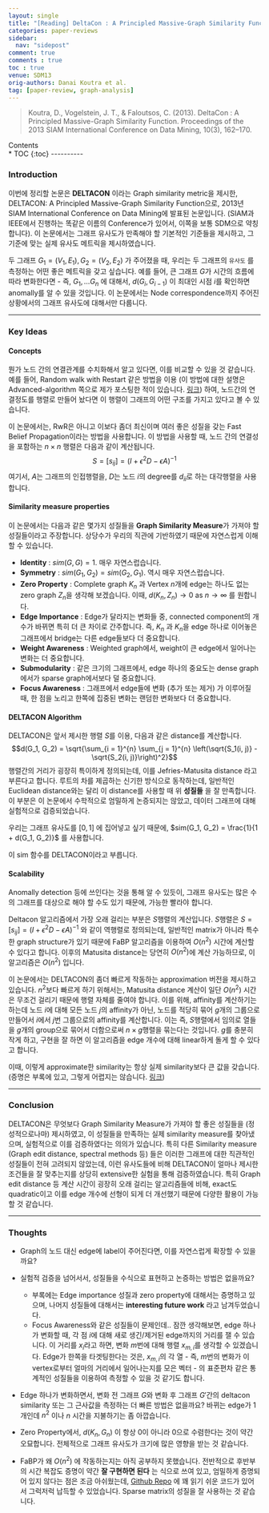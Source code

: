 ```yaml
---
layout: single
title: "[Reading] DeltaCon : A Principled Massive-Graph Similarity Function (Kor)"
categories: paper-reviews
sidebar:
  nav: "sidepost"
comment: true
comments : true
toc : true
venue: SDM13
orig-authors: Danai Koutra et al.
tag: [paper-review, graph-analysis] 
---
```

> Koutra, D., Vogelstein, J. T., & Faloutsos, C. (2013). DeltaCon : A Principled Massive-Graph Similarity Function. Proceedings of the 2013 SIAM International Conference on Data Mining, 10(3), 162–170.

<div id="toc">
Contents
</div>
* TOC
{:toc}
----------


### Introduction
이번에 정리할 논문은 **DELTACON** 이라는 Graph similarity metric을 제시한, DELTACON: A Principled Massive-Graph Similarity Function으로, 2013년 SIAM International Conference on Data Mining에 발표된 논문입니다. (SIAM과 IEEE에서 진행하는 똑같은 이름의 Conference가 있어서, 이쪽을 보통 SDM으로 약칭합니다). 이 논문에서는 그래프 유사도가 만족해야 할 기본적인 기준들을 제시하고, 그 기준에 맞는 실제 유사도 메트릭을 제시하였습니다. 

두 그래프 $G_1 = (V_1, E_1), G_2 = (V_2, E_2)$ 가 주어졌을 때, 우리는 두 그래프의 `유사도` 를 측정하는 어떤 좋은 메트릭을 갖고 싶습니다. 예를 들어, 큰 그래프 $G$가 시간의 흐름에 따라 변화한다면 - 즉, $G_1, \dots G_n$ 에 대해서, $d(G_i, G_{i-1})$ 이 최대인 시점 $i$를 확인하면 anomally를 알 수 있을 것입니다. 이 논문에서는 Node correspondence까지 주어진 상황에서의 그래프 유사도에 대해서만 다룹니다. 


------


### Key Ideas
#### Concepts
뭔가 노드 간의 연결관계를 수치화해서 알고 있다면, 이를 비교할 수 있을 것 같습니다. 예를 들어, Random walk with Restart 같은 방법을 이용 (이 방법에 대한 설명은 Advanced-algorithm 쪽으로 제가 포스팅한 적이 있습니다. [링크](/advanced-algorithms/random-walk-on-graphs/)) 하여, 노드간의 연결정도를 행렬로 만들어 놨다면 이 행렬이 그래프의 어떤 구조를 가지고 있다고 볼 수 있습니다. 

이 논문에서는, RwR은 아니고 이보다 좀더 최신이며 여러 좋은 성질을 갖는 Fast Belief Propagation이라는 방법을 사용합니다. 이 방법을 사용할 때, 노드 간의 연결성을 포함하는 $n \times n$ 행렬은 다음과 같이 계산됩니다. 
$$S = [s_{ij}] = \left(I + \epsilon^2 D - \epsilon A\right)^{-1}$$
여기서, $A$는 그래프의 인접행렬을, $D$는 노드 $i$의 degree를 $d_{ii}$로 하는 대각행렬을 사용합니다. 

#### Similarity measure properties
이 논문에서는 다음과 같은 몇가지 성질들을 **Graph Similarity Measure**가 가져야 할 성질들이라고 주장합니다. 상당수가 우리의 직관에 기반하였기 때문에 자연스럽게 이해할 수 있습니다.
- **Identity** : $sim(G, G) = 1$. 매우 자연스럽습니다.
- **Symmetry** : $sim(G_1, G_2) = sim(G_2, G_1)$. 역시 매우 자연스럽습니다.
- **Zero Property** : Complete graph $K_n$ 과 Vertex $n$개에 edge는 하나도 없는 zero graph $Z_n$을 생각해 보겠습니다. 이때, $d(K_n, Z_n) \to 0$ as $n \to \infty$ 를 원합니다. 
- **Edge Importance** : Edge가 달라지는 변화들 중, connected component의 개수가 바뀌면 특히 더 큰 차이로 간주합니다. 즉, $K_n$ 과 $K_n$을 edge 하나로 이어놓은 그래프에서 bridge는 다른 edge들보다 더 중요합니다. 
- **Weight Awareness** : Weighted graph에서, weight이 큰 edge에서 일어나는 변화는 더 중요합니다. 
- **Submodularity** : 같은 크기의 그래프에서, edge 하나의 중요도는 dense graph에서가 sparse graph에서보다 덜 중요합니다. 
- **Focus Awareness** : 그래프에서 edge들에 변화 (추가 또는 제거) 가 이루어질 때, 한 점을 노리고 한쪽에 집중된 변화는 랜덤한 변화보다 더 중요합니다. 

#### DELTACON Algorithm
DELTACON은 앞서 제시한 행렬 $S$를 이용, 다음과 같은 distance를 계산합니다. 
$$d(G_1, G_2) = \sqrt{\sum_{i = 1}^{n} \sum_{j = 1}^{n} \left(\sqrt{S_1(i, j)} - \sqrt{S_2(i, j)}\right)^2}$$
행렬간의 거리가 굉장히 특이하게 정의되는데, 이를 Jefries-Matusita distance 라고 부른다고 합니다. 루트의 차를 제곱하는 신기한 방식으로 동작하는데, 일반적인 Euclidean distance와는 달리 이 distance를 사용할 때 위 **성질들** 을 잘 만족합니다. 이 부분은 이 논문에서 수학적으로 엄밀하게 논증되지는 않았고, 데이터 그래프에 대해 실험적으로 검증되었습니다. 

우리는 그래프 유사도를 $[0, 1]$ 에 집어넣고 싶기 때문에, $sim(G_1, G_2) = \frac{1}{1 + d(G_1, G_2)}$ 를 사용합니다. 

이 sim 함수를 DELTACON이라고 부릅니다. 

#### Scalability 
Anomally detection 등에 쓰인다는 것을 통해 알 수 있듯이, 그래프 유사도는 많은 수의 그래프를 대상으로 해야 할 수도 있기 때문에, 가능한 빨라야 합니다. 

Deltacon 알고리즘에서 가장 오래 걸리는 부분은 $S$행렬의 계산입니다. $S$행렬은 $S = [s_{ij}] = \left(I + \epsilon^2 D - \epsilon A\right)^{-1}$ 와 같이 역행렬로 정의되는데, 일반적인 matrix가 아니라 특수한 graph structure가 있기 때문에 FaBP 알고리즘을 이용하여 $O(n^2)$ 시간에 계산할 수 있다고 합니다. 이후의 Matusita distance는 당연히 $O(n^2)$에 계산 가능하므로, 이 알고리즘은 $O(n^2)$ 입니다.

이 논문에서는 DELTACON의 좀더 빠르게 작동하는 approximation 버전을 제시하고 있습니다. $n^2$보다 빠르게 하기 위해서는, Matusita distance 계산이 일단 $O(n^2)$ 시간은 무조건 걸리기 때문에 행렬 자체를 줄여야 합니다. 이를 위해, affinity를 계산하기는 하는데 노드 $i$에 대해 모든 노드 $j$의 affinity가 아닌, 노드를 적당히 묶어 $g$개의 그룹으로 만들어서 $i$에서 $j$번 그룹으로의 affinity를 계산합니다. 이는 즉, $S$행렬에서 임의로 열들을 $g$개의 group으로 묶어서 더함으로써 $n \times g$행렬을 묶는다는 것입니다. $g$를 충분히 작게 하고, 구현을 잘 하면 이 알고리즘을 edge 개수에 대해 linear하게 돌게 할 수 있다고 합니다. 

이때, 이렇게 approximate한 similarity는 항상 실제 similarity보다 큰 값을 갖습니다. (증명은 부록에 있고, 그렇게 어렵지는 않습니다. [링크](https://web.eecs.umich.edu/~dkoutra/papers/DeltaCon_KoutraVF_withAppendix.pdf))


------

### Conclusion
DELTACON은 무엇보다 Graph Similarity Measure가 가져야 할 좋은 성질들을 (정성적으로나마) 제시하였고, 이 성질들을 만족하는 실제 similarity measure를 찾아냈으며, 실험적으로 이를 검증하였다는 의의가 있습니다. 특히 다른 Similarity measure (Graph edit distance, spectral methods 등) 들은 이러한 그래프에 대한 직관적인 성질들이 전혀 고려되지 않았는데, 이런 유사도들에 비해 DELTACON이 얼마나 제시한 조건들을 잘 맞추는지를 상당히 extensive한 실험을 통해 검증하였습니다. 특히 Graph edit distance 등 계산 시간이 굉장히 오래 걸리는 알고리즘들에 비해, exact도 quadratic이고 이를 edge 개수에 선형이 되게 더 개선했기 때문에 다양한 활용이 가능할 것 같습니다. 

------

### Thoughts
- Graph의 노드 대신 edge에 label이 주어진다면, 이를 자연스럽게 확장할 수 있을까요? 

- 실험적 검증을 넘어서서, 성질들을 수식으로 표현하고 논증하는 방법은 없을까요? 
  - 부록에는 Edge importance 성질과 zero property에 대해서는 증명하고 있으며, 나머지 성질들에 대해서는 **interesting future work** 라고 남겨두었습니다.
  - Focus Awareness와 같은 성질들이 문제인데.. 잠깐 생각해보면, edge 하나가 변화할 때, 각 점 $i$에 대해 새로 생긴/제거된 edge까지의 거리를 잴 수 있습니다. 이 거리를 $x_i$라고 하면, 변화 $m$번에 대해 행렬 $x_{m, i}$를 생각할 수 있겠습니다. Edge가 한쪽을 타겟팅한다는 것은, $x_{m, i}$의 각 열 - 즉, $m$번의 변화가 이 vertex로부터 얼마의 거리에서 일어나는지를 모은 벡터 - 의 표준편차 같은 통계적인 성질들을 이용하여 측정할 수 있을 것 같기도 합니다.

- Edge 하나가 변화하면서, 변화 전 그래프 $G$와 변화 후 그래프 $G'$간의 deltacon similarity 또는 그 근사값을 측정하는 더 빠른 방법은 없을까요? 바뀌는 edge가 1개인데 $n^2$ 이나 $n$ 시간을 지불하기는 좀 아깝습니다. 
  
- Zero Property에서, $d(K_n, G_n)$ 이 항상 0이 아니라 0으로 수렴한다는 것이 약간 오묘합니다. 전체적으로 그래프 유사도가 크기에 많은 영향을 받는 것 같습니다. 

- FaBP가 왜 $O(n^2)$ 에 작동하는지는 아직 공부하지 못했습니다. 전반적으로 후반부의 시간 복잡도 증명이 약간 **잘 구현하면 된다** 는 식으로 쓰여 있고, 엄밀하게 증명되어 있지 않다는 점은 조금 아쉬웠는데, [Github Repo](https://github.com/ZhenguoChen/DeltaCon) 에 꽤 읽기 쉬운 코드가 있어서 그럭저럭 납득할 수 있었습니다. Sparse matrix의 성질을 잘 사용하는 것 같습니다. 